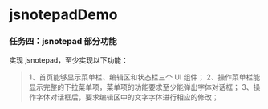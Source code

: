 # jsnotepadDemo

### 任务四：jsnotepad 部分功能

实现 jsnotepad，至少实现以下功能：
> 1、首页能够显示菜单栏、编辑区和状态栏三个 UI 组件；
> 2、操作菜单栏能显示完整的下拉菜单项，菜单项的功能要求至少能弹出字体对话框；
> 3、操作字体对话框后，要求编辑区中的文字字体进行相应的修改；

